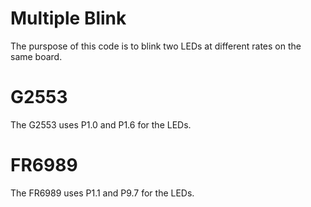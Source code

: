 # Multiple Blink
The purspose of this code is to blink two LEDs at different rates on the same board.

# G2553
The G2553 uses P1.0 and P1.6 for the LEDs. 

# FR6989
The FR6989 uses P1.1 and P9.7 for the LEDs.


